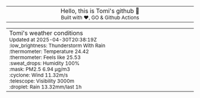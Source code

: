 
<div align="center">
<table>
<tbody>
<td align="center">
<img width="2000" height="0"><br>
Hello, this is Tomi's github 👋<br>
<sup>Built with ❤️, GO & Github Actions</sup><br>
<img width="2000" height="0">
</td>
</tbody>
</table>
</div>
<table>
<tbody>
<td align="left">
<img width="2000" height="0"><br>
Tomi's weather conditions<br>
<sup>Updated at 2025-04-30T20:38:19Z</sup><br>
<sup>:low_brightness: Thunderstorm With Rain</sup><br>
<sup>:thermometer: Temperature 24.42 </sup><br>
<sup>:thermometer: Feels like 25.53</sup><br>
<sup>:sweat_drops: Humidity 100%</sup><br>
<sup>:mask: PM2.5 6.94 μg/m3</sup><br>
<sup>:cyclone: Wind 11.32m/s </sup><br>
<sup>:telescope: Visibility 3000m </sup><br>
<sup>:droplet: Rain 13.32mm/last 1h </sup><br>
<img width="2000" height="0">
</td>
<td align="left">
<img width="2000" height="0"><br>
<br>
<img width="2000" height="0">
</td>
</tbody>
</table>
</div>
    